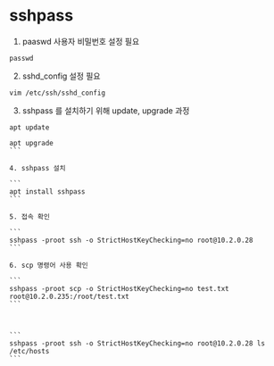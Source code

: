 # sshpass



1. paaswd 사용자 비밀번호 설정 필요

```
passwd
```

2. sshd_config 설정 필요 

```
vim /etc/ssh/sshd_config
```

3. sshpass 를 설치하기 위해 update, upgrade 과정

```
apt update
```

````
apt upgrade
```

4. sshpass 설치

```
apt install sshpass
```

5. 접속 확인

```
sshpass -proot ssh -o StrictHostKeyChecking=no root@10.2.0.28
```

6. scp 명령어 사용 확인 

```
sshpass -proot scp -o StrictHostKeyChecking=no test.txt  root@10.2.0.235:/root/test.txt
```



```
sshpass -proot ssh -o StrictHostKeyChecking=no root@10.2.0.28 ls /etc/hosts
```

